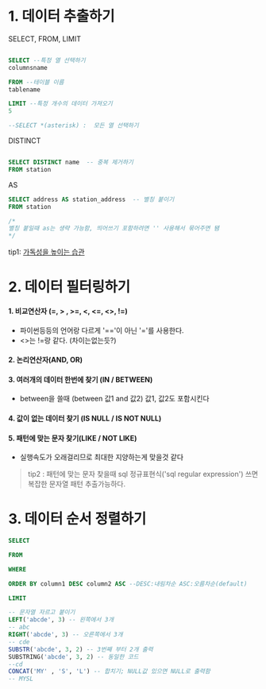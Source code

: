 # 1. 데이터 추출하기
SELECT, FROM, LIMIT
```sql 

SELECT --특정 열 선택하기
columnsname

FROM --테이블 이름
tablename

LIMIT --특정 개수의 데이터 가져오기
5

--SELECT *(asterisk) :  모든 열 선택하기

```
DISTINCT
```sql

SELECT DISTINCT name  -- 중복 제거하기 
FROM station

```
AS
```sql
SELECT address AS station_address  -- 별칭 붙이기
FROM station

/*
별칭 붙일때 as는 생략 가능함, 띄어쓰기 포함하려면 '' 사용해서 묶어주면 됌
*/
```
tip1: [가독성을 높이는 습관](https://datarian.io/blog/good-sql-code)
# 2. 데이터 필터링하기

#### 1. 비교연산자 (=, > , >=, <, <=, <>, !=)
- 파이썬등등의 언어랑 다르게 '=='이 아닌 '='를 사용한다. 
- <>는 !=랑 같다. (차이는없는듯?)

#### 2. 논리연산자(AND, OR)

#### 3. 여러개의 데이터 한번에 찾기 (IN / BETWEEN)
- between을 쓸때 (between 값1 and 값2) 값1, 값2도 포함시킨다
#### 4. 값이 없는 데이터 찾기 (IS NULL / IS NOT NULL)
#### 5. 패턴에 맞는 문자 찾기(LIKE / NOT LIKE)
- 실행속도가 오래걸리므로 최대한 지양하는게 맞을것 같다

> tip2 : 패턴에 맞는 문자 찾을때 sql 정규표현식('sql regular expression') 쓰면 복잡한 문자열 패턴 추출가능하다. 

# 3. 데이터 순서 정렬하기
```sql
SELECT

FROM

WHERE

ORDER BY column1 DESC column2 ASC --DESC:내림차순 ASC:오름차순(default)

LIMIT
```

```sql
-- 문자열 자르고 붙이기
LEFT('abcde', 3) -- 왼쪽에서 3개
-- abc
RIGHT('abcde', 3) -- 오른쪽에서 3개
-- cde
SUBSTR('abcde', 3, 2) -- 3번째 부터 2개 출력
SUBSTRING('abcde', 3, 2) -- 동일한 코드
--cd
CONCAT('MY' , 'S', 'L') -- 합치기; NULL값 있으면 NULL로 출력함
-- MYSL


```